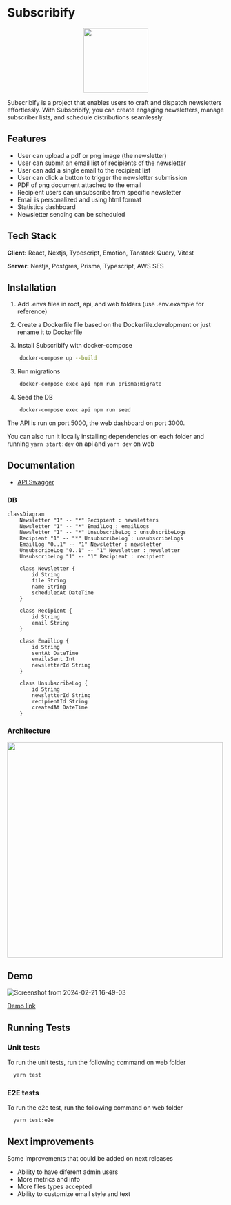 
# Subscribify
<p align="center"><img src=https://github.com/allanloji/subscribify/assets/33562292/16139390-cd8a-496d-ab30-3cc295de8547 width=150 /></p>




Subscribify is a project that enables users to craft and dispatch newsletters effortlessly. With Subscribify, you can create engaging newsletters, manage subscriber lists, and schedule distributions seamlessly. 

## Features

-  User can upload a pdf or png image (the newsletter)
- User can submit an email list of recipients of the newsletter
- User can add a single email to the recipient list
- User can click a button to trigger the newsletter submission
- PDF of png document attached to the email
- Recipient users can unsubscribe from specific newsletter
- Email is personalized and using html format
- Statistics dashboard
- Newsletter sending can be scheduled




## Tech Stack

**Client:** React, Nextjs, Typescript, Emotion, Tanstack Query, Vitest

**Server:** Nestjs, Postgres, Prisma, Typescript, AWS SES


## Installation
1. Add .envs files in root, api, and web folders (use .env.example for reference)
2. Create a Dockerfile file based on the Dockerfile.development or just rename it to Dockerfile

3. Install Subscribify with docker-compose

```bash
    docker-compose up --build
```
3. Run migrations
```bash
    docker-compose exec api npm run prisma:migrate
```
4. Seed the DB
```bash
    docker-compose exec api npm run seed
```
The API is run on port 5000, the web dashboard on port 3000.

You can also run it locally installing dependencies on each folder and running `yarn start:dev` on api and `yarn dev` on web


## Documentation
- [API Swagger](https://subscribify-production.up.railway.app/api)
### DB
```mermaid
classDiagram
    Newsletter "1" -- "*" Recipient : newsletters
    Newsletter "1" -- "*" EmailLog : emailLogs
    Newsletter "1" -- "*" UnsubscribeLog : unsubscribeLogs
    Recipient "1" -- "*" UnsubscribeLog : unsubscribeLogs
    EmailLog "0..1" -- "1" Newsletter : newsletter
    UnsubscribeLog "0..1" -- "1" Newsletter : newsletter
    UnsubscribeLog "1" -- "1" Recipient : recipient

    class Newsletter {
        id String
        file String
        name String
        scheduledAt DateTime
    }

    class Recipient {
        id String
        email String
    }

    class EmailLog {
        id String
        sentAt DateTime
        emailsSent Int
        newsletterId String
    }

    class UnsubscribeLog {
        id String
        newsletterId String
        recipientId String
        createdAt DateTime
    }
```
### Architecture
<img src=https://github.com/allanloji/subscribify/assets/33562292/4c9462a7-cb7b-4767-928f-ef085d96de6a width=500 />



## Demo
![Screenshot from 2024-02-21 16-49-03](https://github.com/allanloji/subscribify/assets/33562292/b7392425-9039-496c-858d-1e35642976ca)

[Demo link](https://subscribify-iota.vercel.app/)



## Running Tests

### Unit tests
To run the unit tests, run the following command on web folder

```bash
  yarn test
```
### E2E tests
To run the e2e test, run the following command on web folder
```bash
  yarn test:e2e
``````

## Next improvements
Some improvements that could be added on next releases
- Ability to have diferent admin users
- More metrics and info
- More files types accepted
- Ability to customize email style and text
